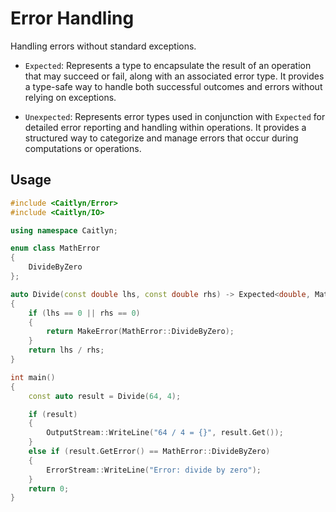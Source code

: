 # Error Handling

Handling errors without standard exceptions.

- `Expected`: Represents a type to encapsulate the result of an operation that
  may succeed or fail, along with an associated error type.
  It provides a type-safe way to handle both successful outcomes and errors
  without relying on exceptions.

- `Unexpected`: Represents error types used in conjunction with `Expected`
  for detailed error reporting and handling within operations.
  It provides a structured way to categorize and manage errors that occur during
  computations or operations.

## Usage

```c++
#include <Caitlyn/Error>
#include <Caitlyn/IO>

using namespace Caitlyn;

enum class MathError
{
    DivideByZero
};

auto Divide(const double lhs, const double rhs) -> Expected<double, MathError>
{
    if (lhs == 0 || rhs == 0)
    {
        return MakeError(MathError::DivideByZero);
    }
    return lhs / rhs;
}

int main()
{
    const auto result = Divide(64, 4);

    if (result)
    {
        OutputStream::WriteLine("64 / 4 = {}", result.Get());
    }
    else if (result.GetError() == MathError::DivideByZero)
    {
        ErrorStream::WriteLine("Error: divide by zero");
    }
    return 0;
}
```
